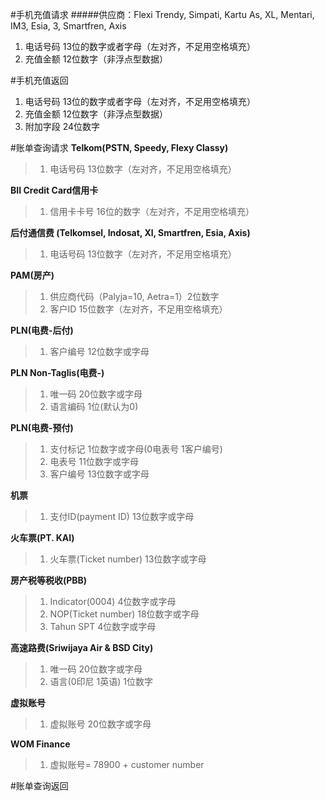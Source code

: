 #手机充值请求
#####供应商：Flexi Trendy, Simpati, Kartu As, XL, Mentari, IM3, Esia, 3, Smartfren, Axis
1. 电话号码 13位的数字或者字母（左对齐，不足用空格填充）
2. 充值金额 12位数字（非浮点型数据）
    
#手机充值返回
1. 电话号码 13位的数字或者字母（左对齐，不足用空格填充）
2. 充值金额 12位数字（非浮点型数据）
3. 附加字段 24位数字
    
#账单查询请求
**Telkom(PSTN, Speedy, Flexy Classy)**
>1. 电话号码 13位数字（左对齐，不足用空格填充）
    
**BII Credit Card信用卡**
>1. 信用卡卡号 16位的数字（左对齐，不足用空格填充）
    
**后付通信费 (Telkomsel, Indosat, Xl, Smartfren, Esia, Axis)**
>1. 电话号码 13位数字（左对齐，不足用空格填充）
    
**PAM(房产)**
>1. 供应商代码（Palyja=10, Aetra=1）2位数字
>2. 客户ID 15位数字（左对齐，不足用空格填充）

**PLN(电费-后付)**
>1. 客户编号 12位数字或字母

**PLN Non-Taglis(电费-)**
>1. 唯一码 20位数字或字母
>2. 语言编码 1位(默认为0)

**PLN(电费-预付)**
>1. 支付标记 1位数字或字母(0电表号 1客户编号)
>2. 电表号 11位数字或字母
>3. 客户编号 13位数字或字母

**机票**
>1. 支付ID(payment ID) 13位数字或字母
    
**火车票(PT. KAI)**
>1. 火车票(Ticket number) 13位数字或字母

**房产税等税收(PBB)**
>1. Indicator(0004) 4位数字或字母
>2. NOP(Ticket number) 18位数字或字母
>3. Tahun SPT 4位数字或字母

**高速路费(Sriwijaya Air & BSD City)**
>1. 唯一码 20位数字或字母
>2. 语言(0印尼 1英语) 1位数字

**虚拟账号**
>1. 虚拟账号 20位数字或字母

**WOM Finance**
>1. 虚拟账号= 78900 + customer number 

#账单查询返回
